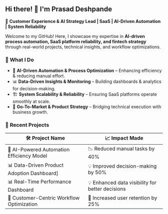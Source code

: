 ## Hi there! 👋 I'm Prasad Deshpande

🚀 **Customer Experience & AI Strategy Lead | SaaS | AI-Driven Automation | System Reliability**  

Welcome to my GitHub! Here, I showcase my expertise in **AI-driven process automation, SaaS platform reliability, and fintech strategy** through real-world projects, technical insights, and workflow optimizations. 

### 🔹 **What I Do**
- 🔧 **AI-Driven Automation & Process Optimization** – Enhancing efficiency & reducing manual effort.
- 📊 **Data-Driven Insights & Monitoring** – Building dashboards & analytics for decision-making.
- 🏗️ **System Scalability & Reliability** – Ensuring SaaS platforms operate smoothly at scale.
- 🎯 **Go-To-Market & Product Strategy** – Bridging technical execution with business growth.

### 📌 **Recent Projects**
| **🛠️ Project Name** | **📈 Impact Made** |
|--------------|---------------------------|
| 🚀 AI-Powered Automation Efficiency Model | 📉 Reduced manual tasks by 40% |
| 📊 Data-Driven Product Adoption Dashboard] | 💡 Improved decision-making by 50% |
| 📊 Real-Time Performance Dashboard | 💡 Enhanced data visibility for better decisions |
| 🎯 Customer-Centric Workflow Optimization | 🔄 Increased user retention by 25% |
